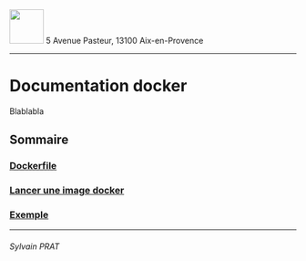 <img style="height: 60px;" src="http://www.lpl-aix.fr/wp-content/uploads/2018/04/LPL_240_180.jpg" />
5 Avenue Pasteur, 13100 Aix-en-Provence

***

# Documentation docker

Blablabla

## Sommaire


### <a href="">Dockerfile</a>

### <a href="">Lancer une image docker</a>

### <a href="">Exemple</a>


---
###### Sylvain PRAT
